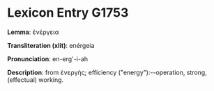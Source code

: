 # Lexicon Entry G1753

**Lemma**: ἐνέργεια

**Transliteration (xlit)**: enérgeia

**Pronunciation**: en-erg'-i-ah

**Description**:
from ἐνεργής; efficiency ("energy"):--operation, strong, (effectual) working.
